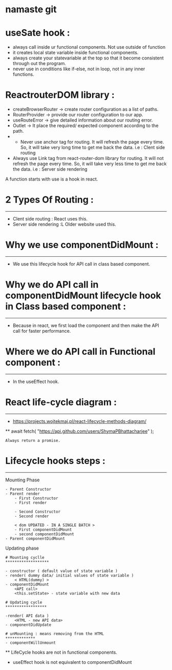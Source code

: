 # namaste git

# useSate hook :

- always call inside ur functional components. Not use outside of function
- it creates local state variable inside functional components.
- always create your statevariable at the top so that it become consistent through out the program.
- never use in conditions like if-else, not in loop, not in any inner functions.

# ReactrouterDOM library :

- createBrowserRouter -> create router configuration as a list of paths.
- RouterProvider -> provide our router configuration to our app.
- useRouteError -> give detailed information about our routing error.
- Outlet -> It place the required/ expected component according to the path.
- <!-- - <li>
       <a href="/about">About Us</a>
   </li> -->
  - Never use anchor tag for routing. It will refresh the page every time. So, it will take very long time to get me back the data. i.e : Clent side routing
   <!-- - <li>
        <Link to="/contact">Contact Us</Link>
    </li> -->
- Always use Link tag from react-router-dom library for routing. It will not refresh the page every time. So, it will take very less time to get me back the data. i.e : Server side rendering

A function starts with use is a hook in react.

# 2 Types Of Routing : 
--------------------
- Clent side routing : React uses this.
- Server side rendering :L Older website used this.

# Why we use componentDidMount :
----------------------------------
- We use this lifecycle hook for API call in class based component.

# Why we do API call in componentDidMount lifecycle hook in Class based component :
-----------------------------------------------------------------------------------
- Because in react, we first load the component and then make the API call for faster performance. 

# Where we do API call in Functional component :
------------------------------------------------
- In the useEffect hook.

# React life-cycle diagram :
-----------------------------
- https://projects.wojtekmaj.pl/react-lifecycle-methods-diagram/

** await fetch(
      "https://api.github.com/users/ShymaPBhattacharjee"
    );

    Always return a promise.

# Lifecycle hooks steps :
--------------------------
 Mounting Phase

    - Parent Constructor
    - Parent render
        - First Constructor
        - First render

        - Second Constructor
        - Second render

        < dom UPDATED - IN A SINGLE BATCH >
        - First componentDidMount
        - second componentDidMount
    - Parent componentDidMount

 Updating phase

    # Mounting cyclle
    *******************

    - constructor ( default value of state variable )
    - render( dummy data/ initial values of state variable )
        < HTML(dummy) >
    - componentDidMount
        <API call>
        <this.setState> - state variable with new data

    # Updating cycle
    ******************

    -render( API data )
        <HTML - new API data>
    - componentDidUpdate

    # unMounting : means removing from the HTML
    *************
    - componentWillUnmount

    
** LifeCycle hooks are not in functional components. 
 - useEffect hook is not equivalent to componentDidMount